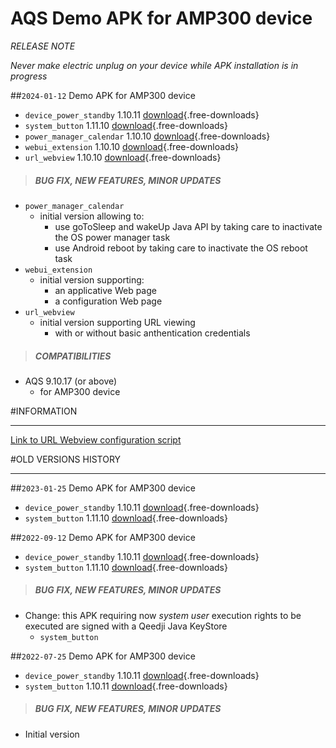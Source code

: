 # AQS Demo APK for AMP300 device
*RELEASE NOTE*

*Never make electric unplug on your device while APK installation is in progress*
  
##`2024-01-12` Demo APK for AMP300 device
- `device_power_standby` 1.10.11 [download](amp300/APK/device_power_standby-qeedjisystem_aosp-setup-1.10.11.apk){.free-downloads}
- `system_button` 1.11.10 [download](amp300/APK/system_button-qeedjisystem_aosp-setup-1.11.10.apk){.free-downloads}
- `power_manager_calendar` 1.10.10 [download](amp300/APK/power_manager_calendar-qeedjisystem_aosp-setup-1.10.10.apk){.free-downloads}
- `webui_extension` 1.10.10 [download](amp300/APK/webui_extension-qeedjisystem_aosp-setup-1.10.10.apk){.free-downloads}
- `url_webview` 1.10.10 [download](amp300/APK/url_webview-qeedjisystem_aosp-setup-1.10.10.apk){.free-downloads}

>##### **BUG FIX, NEW FEATURES, MINOR UPDATES**
- `power_manager_calendar`
	- initial version allowing to:
		- use goToSleep and wakeUp Java API by taking care to inactivate the OS power manager task   
		- use Android reboot by taking care to inactivate the OS reboot task 
- `webui_extension`
	- initial version supporting:  
		- an applicative Web page 
		- a configuration Web page 
- `url_webview`
	- initial version supporting URL viewing  
		- with or without basic anthentication credentials
>##### **COMPATIBILITIES**
- AQS 9.10.17 (or above)
    - for AMP300 device 

#INFORMATION
***********************************************************************

[Link to URL Webview configuration script](https://github.com/Qeedji/aosp-amp300-sdk/tree/master/examples/url_webview/configuration/000000000000.js)

#OLD VERSIONS HISTORY
*********************************************************************************************************

##`2023-01-25` Demo APK for AMP300 device
- `device_power_standby` 1.10.11 [download](amp300/APK/device_power_standby-qeedjisystem_aosp-setup-1.10.11.apk){.free-downloads}
- `system_button` 1.11.10 [download](amp300/APK/system_button-qeedjisystem_aosp-setup-1.11.10.apk){.free-downloads}

##`2022-09-12` Demo APK for AMP300 device
- `device_power_standby` 1.10.11 [download](amp300/APK/device_power_standby-amp300-setup-1.10.11.apk){.free-downloads}
- `system_button` 1.11.10 [download](amp300/APK/system_button-amp300-setup-1.11.10.apk){.free-downloads} 

>##### **BUG FIX, NEW FEATURES, MINOR UPDATES**
- Change: this APK requiring now *system user* execution rights to be executed are signed with a Qeedji Java KeyStore
    - `system_button`

##`2022-07-25` Demo APK for AMP300 device
- `device_power_standby` 1.10.11 [download](amp300/APK/device_power_standby-amp300-setup-1.10.11.apk){.free-downloads}
- `system_button` 1.10.11 [download](amp300/APK/system_button-amp300-setup-1.10.11.apk){.free-downloads} 

>##### **BUG FIX, NEW FEATURES, MINOR UPDATES**
- Initial version